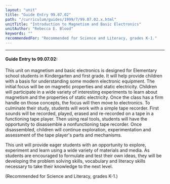 ```yaml
---
layout: "unit"
title: "Guide Entry 99.07.02"
path: "/curriculum/guides/1999/7/99.07.02.x.html"
unitTitle: "Introduction to Magnetism and Basic Electronics"
unitAuthor: "Rebecca E. Blood"
keywords: ""
recommendedFor: "Recommended for Science and Literacy, grades K-1."
---
```

<body>
<hr/>
<h4>
Guide Entry to 99.07.02:
</h4>
This unit on magnetism and basic electronics is designed for Elementary school students in Kindergarten and first grade.  It will help provide children with a basis for understanding some modern electronic equipment.  The initial focus will be on magnetic properties and static electricity.  Children will participate in a wide variety of interesting experiments to learn about magnetism and the properties of static electricity.  Once the class has a firm handle on those concepts, the focus will then move to electronics.  To culminate their study, students will work with a simple tape recorder.  First sounds will be recorded, played, erased and re-recorded on a tape in a functioning tape player.   Then using real tools, students will have the opportunity to disassemble a nonfunctioning tape recorder.  Once disassembled, children will continue exploration, experimentation and assessment of the tape player's parts and mechanisms.
<p>
This unit will provide eager students with an opportunity to explore, experiment and learn using a wide variety of materials and media.  As students are encouraged to formulate and test their own ideas, they will be developing the problem solving skills, vocabulary and literacy skills necessary to take their knowledge to the next level.
</p>
<p>
(Recommended for Science and Literacy, grades K-1.)
</p>
</body>